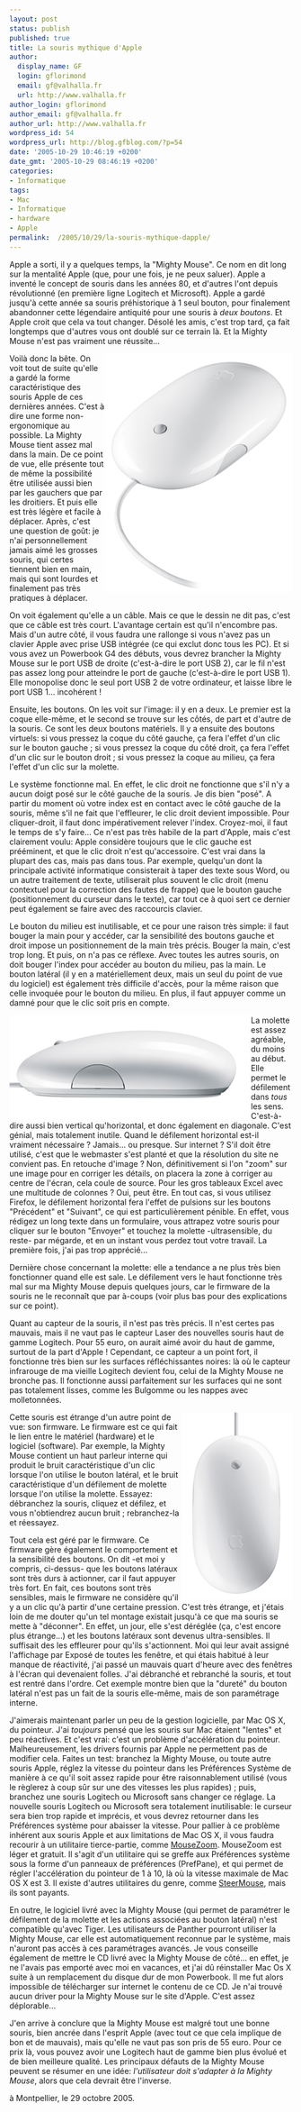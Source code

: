 ```yaml
---
layout: post
status: publish
published: true
title: La souris mythique d'Apple
author:
  display_name: GF
  login: gflorimond
  email: gf@valhalla.fr
  url: http://www.valhalla.fr
author_login: gflorimond
author_email: gf@valhalla.fr
author_url: http://www.valhalla.fr
wordpress_id: 54
wordpress_url: http://blog.gfblog.com/?p=54
date: '2005-10-29 10:46:19 +0200'
date_gmt: '2005-10-29 08:46:19 +0200'
categories:
- Informatique
tags:
- Mac
- Informatique
- hardware
- Apple
permalink:  /2005/10/29/la-souris-mythique-dapple/
---
```

<p>
Apple a sorti, il y a quelques temps, la "Mighty Mouse". Ce nom en dit long sur la mentalité Apple (que, pour une fois, je ne peux saluer). Apple a inventé le concept de souris dans les années 80, et d'autres l'ont depuis révolutionné (en première ligne Logitech et Microsoft). Apple a gardé jusqu'à cette année sa souris préhistorique à 1 seul bouton, pour finalement abandonner cette légendaire antiquité pour une souris à <em>deux boutons</em>. Et Apple croit que cela va tout changer. Désolé les amis, c'est trop tard, ça fait longtemps que d'autres vous ont doublé sur ce terrain là. Et la Mighty Mouse n'est pas vraiment une réussite...</p>
<p><img align="right" alt="Mighty Mouse" src="/public/posts/2005-10-29-mightymouse/mightymouse.png" />
<p>
Voilà donc la bête. On voit tout de suite qu'elle a gardé la forme caractéristique des souris Apple de ces dernières années. C'est à dire une forme non-ergonomique au possible. La Mighty Mouse tient assez mal dans la main. De ce point de vue, elle présente tout de même la possibilité être utilisée aussi bien par les gauchers que par les droitiers. Et puis elle est très légère et facile à déplacer. Après, c'est une question de goût: je n'ai personnellement jamais aimé les grosses souris, qui certes tiennent bien en main, mais qui sont lourdes et finalement pas très pratiques à déplacer.</p>
<p>
On voit également qu'elle a un câble. Mais ce que le dessin ne dit pas, c'est que ce câble est très court. L'avantage certain est qu'il n'encombre pas. Mais d'un autre côté, il vous faudra une rallonge si vous n'avez pas un clavier Apple avec prise USB intégrée (ce qui exclut donc tous les PC). Et si vous avez un Powerbook G4 des débuts, vous devrez brancher la Mighty Mouse sur le port USB de droite (c'est-à-dire le port USB 2), car le fil n'est pas assez long pour atteindre le port de gauche (c'est-à-dire le port USB 1). Elle monopolise donc le seul port USB 2 de votre ordinateur, et laisse libre le port USB 1... incohérent !</p>
<p>
Ensuite, les boutons. On les voit sur l'image: il y en a deux. Le premier est la coque elle-même, et le second se trouve sur les côtés, de part et d'autre de la souris. Ce sont les deux boutons matériels. Il y a ensuite des boutons virtuels: si vous pressez la coque du côté gauche, ça fera l'effet d'un clic sur le bouton gauche ; si vous pressez la coque du côté droit, ça fera l'effet d'un clic sur le bouton droit ; si vous pressez la coque au milieu, ça fera l'effet d'un clic sur la molette.</p>
<p>
Le système fonctionne mal. En effet, le clic droit ne fonctionne que s'il n'y a aucun doigt posé sur le côté gauche de la souris. Je dis bien "posé". A partir du moment où votre index est en contact avec le côté gauche de la souris, même s'il ne fait que l'effleurer, le clic droit devient impossible. Pour cliquer-droit, il faut donc impérativement relever l'index. Croyez-moi, il faut le temps de s'y faire... Ce n'est pas très habile de la part d'Apple, mais c'est clairement voulu: Apple considère toujours que le clic gauche est prééminent, et que le clic droit n'est qu'accessoire. C'est vrai dans la plupart des cas, mais pas dans tous. Par exemple, quelqu'un dont la principale activité informatique consisterait à taper des texte sous Word, ou un autre traitement de texte, utiliserait plus souvent le clic droit (menu contextuel pour la correction des fautes de frappe) que le bouton gauche (positionnement du curseur dans le texte), car tout ce à quoi sert ce dernier peut également se faire avec des raccourcis clavier.</p>
<p>
Le bouton du milieu est inutilisable, et ce pour une raison très simple: il faut bouger la main pour y accéder, car la sensibilité des boutons gauche et droit impose un positionnement de la main très précis. Bouger la main, c'est trop long. Et puis, on n'a pas ce réflexe. Avec toutes les autres souris, on doit bouger l'index pour accéder au bouton du milieu, pas la main. Le bouton latéral (il y en a matériellement deux, mais un seul du point de vue du logiciel) est également très difficile d'accès, pour la même raison que celle invoquée pour le bouton du milieu. En plus, il faut appuyer comme un damné pour que le clic soit pris en compte.</p>
<p><img align="left" alt="Mighty Mouse" src="/public/posts/2005-10-29-mightymouse/mightymouse_side.png" />
<p>
La molette est assez agréable, du moins au début. Elle permet le défilement dans <em>tous</em> les sens. C'est-à-dire aussi bien vertical qu'horizontal, et donc également en diagonale. C'est génial, mais totalement inutile. Quand le défilement horizontal est-il vraiment nécessaire ? Jamais... ou presque. Sur internet ? S'il doit être utilisé, c'est que le webmaster s'est planté et que la résolution du site ne convient pas. En retouche d'image ? Non, définitivement si l'on "zoom" sur une image pour en corriger les détails, on placera la zone à corriger au centre de l'écran, cela coule de source. Pour les gros tableaux Excel avec une multitude de colonnes ? Oui, peut être. En tout cas, si vous utilisez Firefox, le défilement horizontal fera l'effet de pulsions sur les boutons "Précédent" et "Suivant", ce qui est particulièrement pénible. En effet, vous rédigez un long texte dans un formulaire, vous attrapez votre souris pour cliquer sur le bouton "Envoyer" et touchez la molette -ultrasensible, du reste- par mégarde, et en un instant vous perdez tout votre travail. La première fois, j'ai pas trop apprécié...</p>
<p>
Dernière chose concernant la molette: elle a tendance a ne plus très bien fonctionner quand elle est sale. Le défilement vers le haut fonctionne très mal sur ma Mighty Mouse depuis quelques jours, car le firmware de la souris ne le reconnaît que par à-coups (voir plus bas pour des explications sur ce point).</p>
<p>
Quant au capteur de la souris, il n'est pas très précis. Il n'est certes pas mauvais, mais il ne vaut pas le capteur Laser des nouvelles souris haut de gamme Logitech. Pour 55 euro, on aurait aimé avoir du haut de gamme, surtout de la part d'Apple ! Cependant, ce capteur a un point fort, il fonctionne très bien sur les surfaces réfléchissantes noires: là où le capteur infrarouge de ma vieille Logitech devient fou, celui de la Mighty Mouse ne bronche pas. Il fonctionne aussi parfaitement sur les surfaces qui ne sont pas totalement lisses, comme les Bulgomme ou les nappes avec molletonnées.</p>
<p><img align="right" alt="Mighty Mouse" src="/public/posts/2005-10-29-mightymouse/mightymouse_top.png" />
<p>
Cette souris est étrange d'un autre point de vue: son firmware. Le firmware est ce qui fait le lien entre le matériel (hardware) et le logiciel (software). Par exemple, la Mighty Mouse contient un haut parleur interne qui produit le bruit caractéristique d'un clic lorsque l'on utilise le bouton latéral, et le bruit caractéristique d'un défilement de molette lorsque l'on utilise la molette. Essayez: débranchez la souris, cliquez et défilez, et vous n'obtiendrez aucun bruit ; rebranchez-la et réessayez.</p>
<p>
Tout cela est géré par le firmware. Ce firmware gère également le comportement et la sensibilité des boutons. On dit -et moi y compris, ci-dessus- que les boutons latéraux sont très durs à actionner, car il faut appuyer très fort. En fait, ces boutons sont très sensibles, mais le firmware ne considère qu'il y a un clic qu'à partir d'une certaine pression. C'est très étrange, et j'étais loin de me douter qu'un tel montage existait jusqu'à ce que ma souris se mette à "déconner". En effet, un jour, elle s'est déréglée (ça, c'est encore plus étrange...) et les boutons latéraux sont devenus ultra-sensibles. Il suffisait des les effleurer pour qu'ils s'actionnent. Moi qui leur avait assigné l'affichage par Exposé de toutes les fenêtre, et qui étais habitué à leur manque de réactivité, j'ai passé un mauvais quart d'heure avec des fenêtres à l'écran qui devenaient folles. J'ai débranché et rebranché la souris, et tout est rentré dans l'ordre. Cet exemple montre bien que la "dureté" du bouton latéral n'est pas un fait de la souris elle-même, mais de son paramétrage interne.</p>
<p>
J'aimerais maintenant parler un peu de la gestion logicielle, par Mac OS X, du pointeur. J'ai <em>toujours</em> pensé que les souris sur Mac étaient "lentes" et peu réactives. Et c'est vrai: c'est un problème d'accélération du pointeur. Malheureusement, les drivers fournis par Apple ne permettent pas de modifier cela. Faites un test: branchez la Mighty Mouse, ou toute autre souris Apple, réglez la vitesse du pointeur dans les Préférences Système de manière à ce qu'il soit assez rapide pour être raisonnablement utilisé (vous le règlerez à coup sûr sur une des vitesses les plus rapides) ; puis, branchez une souris Logitech ou Microsoft sans changer ce réglage. La nouvelle souris Logitech ou Microsoft sera totalement inutilisable: le curseur sera bien trop rapide et imprécis, et vous devrez retourner dans les Préférences système pour abaisser la vitesse. Pour pallier à ce problème inhérent aux souris Apple et aux limitations de Mac OS X, il vous faudra recourir à un utilitaire tierce-partie, comme <a href="http://homepage.mac.com/bhines/mousezoom.html">MouseZoom</a>. MouseZoom est léger et gratuit. Il s'agit d'un utilitaire qui se greffe aux Préférences système sous la forme d'un panneaux de préférences (PrefPane), et qui permet de régler l'accélération du pointeur de 1 à 10, là où la vitesse maximale de Mac OS X est 3. Il existe d'autres utilitaires du genre, comme <a href="http://plentycom.jp/en/steermouse/">SteerMouse</a>, mais ils sont payants.</p>
<p>
En outre, le logiciel livré avec la Mighty Mouse (qui permet de paramétrer le défilement de la molette et les actions associées au bouton latéral) n'est compatible qu'avec Tiger. Les utilisateurs de Panther pourront utiliser la Mighty Mouse, car elle est automatiquement reconnue par le système, mais n'auront pas accès à ces paramétrages avancés. Je vous conseille également de mettre le CD livré avec la Mighty Mouse de côté... en effet, je ne l'avais pas emporté avec moi en vacances, et j'ai dû réinstaller Mac Os X suite à un remplacement du disque dur de mon Powerbook. Il me fut alors impossible de télécharger sur internet le contenu de ce CD. Je n'ai trouvé aucun driver pour la Mighty Mouse sur le site d'Apple. C'est assez déplorable...</p>
<p>
J'en arrive à conclure que la Mighty Mouse est malgré tout une bonne souris, bien ancrée dans l'esprit Apple (avec tout ce que cela implique de bon et de mauvais), mais qu'elle ne vaut pas son pris de 55 euro. Pour ce prix là, vous pouvez avoir une Logitech haut de gamme bien plus évolué et de bien meilleure qualité. Les principaux défauts de la Mighty Mouse peuvent se résumer en une idée: <em>l'utilisateur doit s'adapter à la Mighty Mouse</em>, alors que cela devrait être l'inverse.</p>
<p>
à Montpellier, le 29 octobre 2005.</p>
